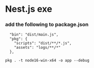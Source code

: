 # Nest.js exe

### add the following to package.json
```
  "bin": "dist/main.js",
  "pkg": {
    "scripts": "dist/**/*.js",
    "assets": "logs/**/*"
  },
```

```
pkg . -t node16-win-x64 -o app --debug
```


